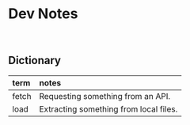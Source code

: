 # Dev Notes


<br>


## Dictionary

| term | notes |
| :--- | :---- |
| fetch | Requesting something from an API. |
| load | Extracting something from local files. |
